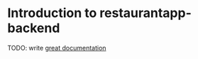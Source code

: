 # Introduction to restaurantapp-backend

TODO: write [great documentation](http://jacobian.org/writing/what-to-write/)
